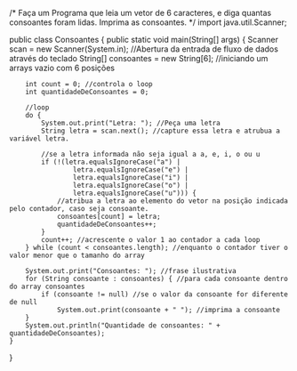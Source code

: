 /*
Faça um Programa que leia um vetor de 6 caracteres,
e diga quantas consoantes foram lidas.
Imprima as consoantes.
*/
import java.util.Scanner;

public class Consoantes {
    public static void main(String[] args) {
        Scanner scan = new Scanner(System.in); //Abertura da entrada de fluxo de dados através do teclado
        String[] consoantes = new String[6]; //iniciando um arrays vazio com 6 posições

        int count = 0; //controla o loop
        int quantidadeDeConsoantes = 0;

        //loop
        do {
            System.out.print("Letra: "); //Peça uma letra
            String letra = scan.next(); //capture essa letra e atrubua a variável letra.

            //se a letra informada não seja igual a a, e, i, o ou u
            if (!(letra.equalsIgnoreCase("a") |
                    letra.equalsIgnoreCase("e") |
                    letra.equalsIgnoreCase("i") |
                    letra.equalsIgnoreCase("o") |
                    letra.equalsIgnoreCase("u"))) {
                //atribua a letra ao elemento do vetor na posição indicada pelo contador, caso seja consoante.
                consoantes[count] = letra;
                quantidadeDeConsoantes++;
            }
            count++; //acrescente o valor 1 ao contador a cada loop
        } while (count < consoantes.length); //enquanto o contador tiver o valor menor que o tamanho do array

        System.out.print("Consoantes: "); //frase ilustrativa
        for (String consoante : consoantes) { //para cada consoante dentro do array consoantes
            if (consoante != null) //se o valor da consoante for diferente de null
                System.out.print(consoante + " "); //imprima a consoante
        }
        System.out.println("Quantidade de consoantes: " + quantidadeDeConsoantes);
    }
}